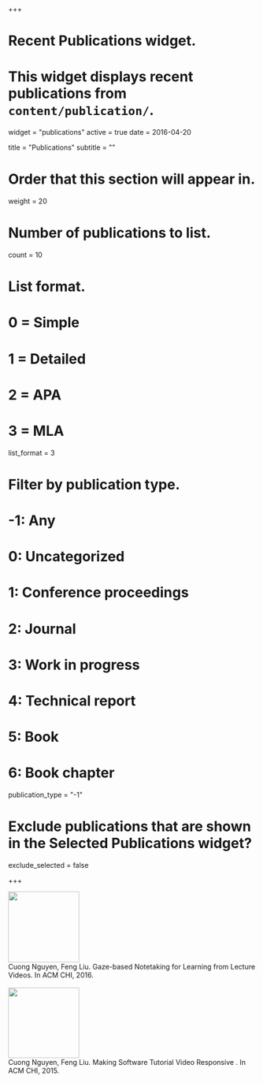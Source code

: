 +++
# Recent Publications widget.
# This widget displays recent publications from `content/publication/`.
widget = "publications"
active = true
date = 2016-04-20

title = "Publications"
subtitle = ""

# Order that this section will appear in.
weight = 20

# Number of publications to list.
count = 10

# List format.
#   0 = Simple
#   1 = Detailed
#   2 = APA
#   3 = MLA
list_format = 3

# Filter by publication type.
# -1: Any
#  0: Uncategorized
#  1: Conference proceedings
#  2: Journal
#  3: Work in progress
#  4: Technical report
#  5: Book
#  6: Book chapter
publication_type = "-1"

# Exclude publications that are shown in the Selected Publications widget?
exclude_selected = false



+++
<div id="qr" style="display:inline-block; min-width:2.2cm; height:3.8cm; align: center;vertical-align: middle;" >
  <img src="img/GazeNoter_small.png" style="height:3.8cm;">
</div>
<div style="display:inline-block;vertical-align: middle;">
  Cuong Nguyen, Feng Liu. Gaze-based Notetaking for Learning from Lecture Videos. In ACM CHI, 2016.
</div>
<div style="clear:both"/>

<br>
<div id="qr" style="display:inline-block; min-width:2.2cm; height:3.8cm; align: center;vertical-align: middle;" >
  <img src="img/tutordmvnicon_small.png" style="height:3.8cm;">
</div>
<div style="display:inline-block;vertical-align: middle;">
  Cuong Nguyen, Feng Liu. Making Software Tutorial Video Responsive . In ACM CHI, 2015.
</div>
<div style="clear:both"/>